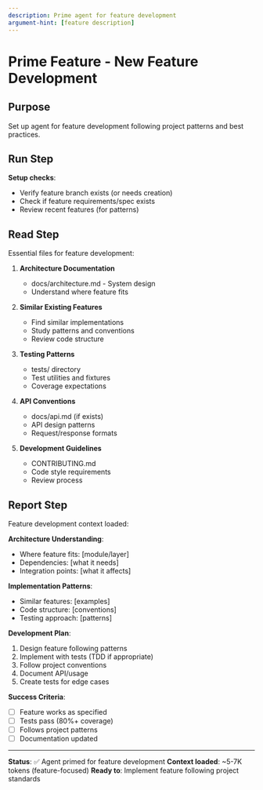 ```yaml
---
description: Prime agent for feature development
argument-hint: [feature description]
---
```


# Prime Feature - New Feature Development

## Purpose
Set up agent for feature development following project patterns and best practices.

## Run Step

**Setup checks**:
- Verify feature branch exists (or needs creation)
- Check if feature requirements/spec exists
- Review recent features (for patterns)

## Read Step

Essential files for feature development:

1. **Architecture Documentation**
   - docs/architecture.md - System design
   - Understand where feature fits

2. **Similar Existing Features**
   - Find similar implementations
   - Study patterns and conventions
   - Review code structure

3. **Testing Patterns**
   - tests/ directory
   - Test utilities and fixtures
   - Coverage expectations

4. **API Conventions**
   - docs/api.md (if exists)
   - API design patterns
   - Request/response formats

5. **Development Guidelines**
   - CONTRIBUTING.md
   - Code style requirements
   - Review process

## Report Step

Feature development context loaded:

**Architecture Understanding**:
- Where feature fits: [module/layer]
- Dependencies: [what it needs]
- Integration points: [what it affects]

**Implementation Patterns**:
- Similar features: [examples]
- Code structure: [conventions]
- Testing approach: [patterns]

**Development Plan**:
1. Design feature following patterns
2. Implement with tests (TDD if appropriate)
3. Follow project conventions
4. Document API/usage
5. Create tests for edge cases

**Success Criteria**:
- [ ] Feature works as specified
- [ ] Tests pass (80%+ coverage)
- [ ] Follows project patterns
- [ ] Documentation updated

---

**Status**: ✅ Agent primed for feature development
**Context loaded**: ~5-7K tokens (feature-focused)
**Ready to**: Implement feature following project standards
